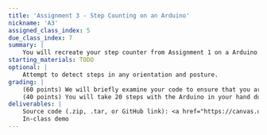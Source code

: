 ```yaml
---
title: 'Assignment 3 - Step Counting on an Arduino'
nickname: 'A3'
assigned_class_index: 5
due_class_index: 7
summary: |
    You will recreate your step counter from Assignment 1 on a Arduino. Your algorithm can be the exact same as it was before (assuming it worked well). Like before, you can assume that the Arduino is in a fixed position in your hand.
starting_materials: TODO
optional: |
    Attempt to detect steps in any orientation and posture.
grading: |
    (60 points) We will briefly examine your code to ensure that you are using some form of signal processing to calculate a step count. <br/>
    (40 points) You will take 20 steps with the Arduino in your hand during class. For full credit, your app must correctly count the number of steps within 1 (19-21 steps). -5 points for each extra or missing step beyond the first.
deliverables: |
    Source code (.zip, .tar, or GitHub link): <a href="https://canvas.uw.edu/courses/1131076/assignments/4143520" target="_blank">link</a><br/>
    In-class demo
---
```

